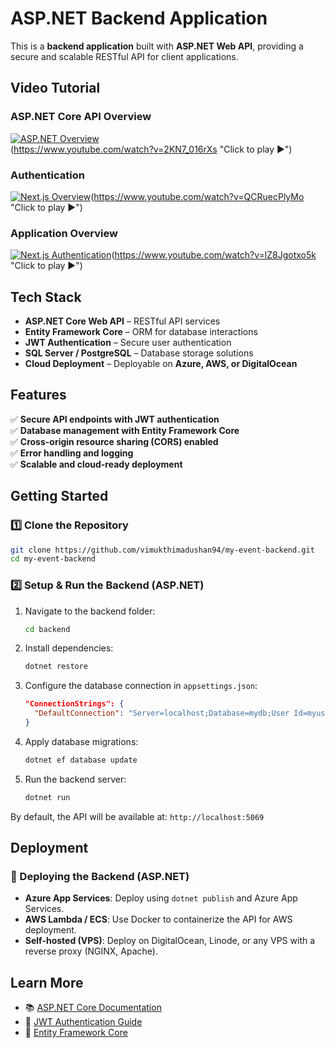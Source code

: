﻿# ASP.NET Backend Application

This is a **backend application** built with **ASP.NET Web API**, providing a secure and scalable RESTful API for client applications.

## Video Tutorial

### ASP.NET Core API Overview  
[![ASP.NET Overview](https://img.youtube.com/vi/2KN7_016rXs/maxresdefault.jpg)](https://www.youtube.com/watch?v=2KN7_016rXs)  
(https://www.youtube.com/watch?v=2KN7_016rXs "Click to play ▶")


### Authentication
[![Next.js Overview](https://img.youtube.com/vi/QCRuecPlyMo/maxresdefault.jpg)](https://www.youtube.com/watch?v=QCRuecPlyMo)(https://www.youtube.com/watch?v=QCRuecPlyMo "Click to play ▶")


### Application Overview
[![Next.js Authentication](https://img.youtube.com/vi/lZ8Jgotxo5k/maxresdefault.jpg)](https://www.youtube.com/watch?v=lZ8Jgotxo5k)(https://www.youtube.com/watch?v=lZ8Jgotxo5k "Click to play ▶")

## Tech Stack

- **ASP.NET Core Web API** – RESTful API services
- **Entity Framework Core** – ORM for database interactions
- **JWT Authentication** – Secure user authentication
- **SQL Server / PostgreSQL** – Database storage solutions
- **Cloud Deployment** – Deployable on **Azure, AWS, or DigitalOcean**

## Features

✅ **Secure API endpoints with JWT authentication**  
✅ **Database management with Entity Framework Core**  
✅ **Cross-origin resource sharing (CORS) enabled**  
✅ **Error handling and logging**  
✅ **Scalable and cloud-ready deployment**  

## Getting Started

### 1️⃣ Clone the Repository

```bash
git clone https://github.com/vimukthimadushan94/my-event-backend.git
cd my-event-backend
```

### 2️⃣ Setup & Run the Backend (ASP.NET)

1. Navigate to the backend folder:  
   ```bash
   cd backend
   ```
2. Install dependencies:  
   ```bash
   dotnet restore
   ```
3. Configure the database connection in `appsettings.json`:  
   ```json
   "ConnectionStrings": {
     "DefaultConnection": "Server=localhost;Database=mydb;User Id=myuser;Password=mypassword;"
   }
   ```
4. Apply database migrations:  
   ```bash
   dotnet ef database update
   ```
5. Run the backend server:  
   ```bash
   dotnet run
   ```

By default, the API will be available at: `http://localhost:5069`

## Deployment

### 🚀 Deploying the Backend (ASP.NET)

- **Azure App Services**: Deploy using `dotnet publish` and Azure App Services.  
- **AWS Lambda / ECS**: Use Docker to containerize the API for AWS deployment.  
- **Self-hosted (VPS)**: Deploy on DigitalOcean, Linode, or any VPS with a reverse proxy (NGINX, Apache).  

## Learn More

- 📚 [ASP.NET Core Documentation](https://learn.microsoft.com/en-us/aspnet/core/)  
- 🔐 [JWT Authentication Guide](https://jwt.io/introduction/)  
- 💾 [Entity Framework Core](https://learn.microsoft.com/en-us/ef/core/)  


